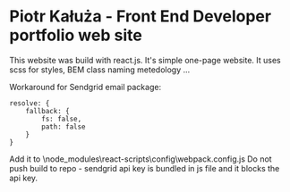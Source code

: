 # Piotr Kałuża - Front End Developer portfolio web site

This website was build with react.js.
It's simple one-page website.
It uses scss for styles, BEM class naming metedology
...

Workaround for Sendgrid email package:
```
resolve: {
    fallback: {
        fs: false,
        path: false
    }
}
```
Add it to \node_modules\react-scripts\config\webpack.config.js 
Do not push build to repo - sendgrid api key is bundled in js file and it blocks the api key.